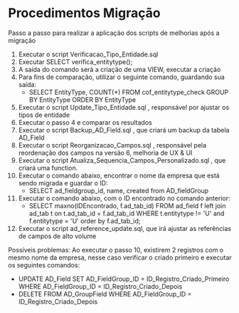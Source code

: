 # Procedimentos Migração

Passo a passo para realizar a aplicação dos scripts de melhorias após a migração

1. Executar o script Verificacao_Tipo_Entidade.sql
2. Executar SELECT verifica_entitytype();
3. A saída do comando será a criação de uma VIEW, executar a criação
4. Para fins de comparação, utilizar o seguinte comando, guardando sua saída:
    * SELECT EntityType, COUNT(*) FROM cof_entitytype_check GROUP BY EntityType ORDER BY EntityType
5. Executar o script Update_Tipo_Entidade.sql , responsável por ajustar os tipos de entidade
6. Executar o passo 4 e comparar os resultados
7. Executar o script Backup_AD_Field.sql , que criará um backup da tabela AD_Field
8. Executar o script Reorganizacao_Campos.sql , responsável pela reordenação dos campos na versão 6, melhoria de UX & UI
9. Executar o script Atualiza_Sequencia_Campos_Personalizado.sql , que criará uma function.
10. Executar o comando abaixo, encontrar o nome da empresa que está sendo migrada e guardar o ID: 
    * SELECT ad_fieldgroup_id, name, created from AD_fieldGroup
11. Executar o comando abaixo, com o ID encontrado no comando anterior: 
    * SELECT maxno(IDEncontrado, f.ad_tab_id) FROM ad_field f left join ad_tab t on t.ad_tab_id = f.ad_tab_id WHERE t.entitytype != 'U' and f.entitytype = 'U' order by f.ad_tab_id;
12. Executar o script ad_reference_update.sql, que irá ajustar as referências de campos de alto volume

Possíveis problemas:
Ao executar o passo 10, existirem 2 registros com o mesmo nome da empresa, nesse caso verificar o criado primeiro e executar os seguintes comandos:
* UPDATE AD_Field SET AD_FieldGroup_ID = ID_Registro_Criado_Primeiro WHERE AD_FieldGroup_ID = ID_Registro_Criado_Depois
* DELETE FROM AD_GroupField WHERE AD_FieldGroup_ID = ID_Registro_Criado_Depois


